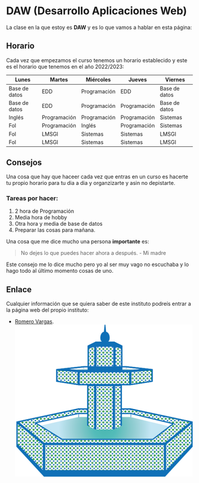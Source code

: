 # DAW (Desarrollo Aplicaciones Web)
La clase en la que estoy es **DAW** y es lo que vamos a hablar en esta página:

## Horario
Cada vez que empezamos el curso tenemos un horario establecido y este es el horario que tenemos en el año 2022/2023:

| Lunes | Martes | Miércoles | Jueves | Viernes | 
|----------|----------|----------|----------|----------|
|Base de datos| EDD   | Programación  | EDD |Base de datos   | 
|Base de datos    | EDD    | Programación | Programación    | Base de datos  |
|Inglés   | Programación   | Programación  |Programación    | Sistemas    | 
|Fol    | Programación    | Inglés  |Programación    | Sistemas    | 
|Fol    | LMSGI    | Sistemas  |Sistemas    | LMSGI    |
|Fol    | LMSGI    |Sistemas  |Sistemas    | LMSGI    |  

## Consejos
Una cosa que hay que haceer cada vez que entras en un curso es hacerte tu propio horario para tu dia a dia y organzizarte y asin no depistarte.

### Tareas por hacer:
1. 2 hora de Programación
2. Media hora de hobby
3. Otra hora y media de base de datos
4. Preparar las cosas para mañana.

Una cosa que me dice mucho una persona **importante** es:
> No dejes lo que puedes hacer ahora a después. - Mi madre

Este consejo me lo dice mucho pero yo al ser muy vago no escuchaba y lo hago todo al último momento cosas de uno.

## Enlace 
Cualquier información que se quiera saber de este instituto podreís entrar a la página web del propio instituto:

- [Romero Vargas](https://sites.google.com/iesromerovargas.com/romerovargas/inicio "Página oficial de I.E.S. Romero vargas").
![Romero vargas](imagenes/romero%20vargas.png)